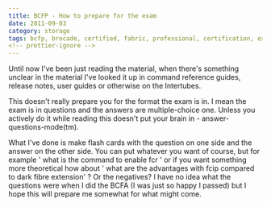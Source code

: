 ```yaml
---
title: BCFP - How to prepare for the exam
date: 2011-09-03
category: storage
tags: bcfp, brocade, certified, fabric, professional, certification, exam, studying
<!-- prettier-ignore -->
---
```


Until now I've been just reading the material, when there's something unclear in
the material I've looked it up in command reference guides, release notes, user
guides or otherwise on the Intertubes.

This doesn't really prepare you for the format the exam is in. I mean the exam
is in questions and the answers are multiple-choice one. Unless you actively do
it while reading this doesn't put your brain in - answer-questions-mode(tm).

What I've done is make flash cards with the question on one side and the answer
on the other side. You can put whatever you want of course, but for example '
what is the command to enable fcr ' or if you want something more theoretical
how about ' what are the advantages with fcip compared to dark fibre extension'
? Or the negatives? I have no idea what the questions were when I did the BCFA
(I was just so happy I passed) but I hope this will prepare me somewhat for what
might come.
